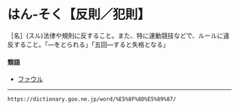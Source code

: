 # はん‐そく【反則／犯則】

［名］(スル)法律や規則に反すること。また、特に運動競技などで、ルールに違反すること。「―をとられる」「五回―すると失格となる」

#### 類語

-   [ファウル](https://dictionary.goo.ne.jp/word/%E3%83%95%E3%82%A1%E3%82%A6%E3%83%AB/#jn-189581)

---
`https://dictionary.goo.ne.jp/word/%E5%8F%8D%E5%89%87/`